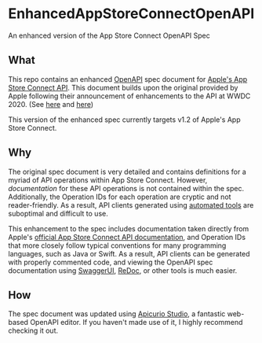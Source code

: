 # EnhancedAppStoreConnectOpenAPI
An enhanced version of the App Store Connect OpenAPI Spec

## What

This repo contains an enhanced [OpenAPI](https://swagger.io/resources/open-api/) spec document for [Apple's App Store Connect API](https://developer.apple.com/documentation/appstoreconnectapi).  This document builds upon the original provided by Apple following their announcement of enhancements to the API at WWDC 2020.  (See [here](https://developer.apple.com/videos/play/wwdc2020/10651/) and [here](https://developer.apple.com/videos/play/wwdc2020/10004/))

This version of the enhanced spec currently targets v1.2 of Apple's App Store Connect.

## Why

The original spec document is very detailed and contains definitions for a myriad of API operations within App Store Connect.  However, *documentation* for these API operations is not contained within the spec.  Additionally, the Operation IDs for each operation are cryptic and not reader-friendly.  As a result, API clients generated using [automated tools](https://github.com/OpenAPITools/openapi-generator) are suboptimal and difficult to use.

This enhancement to the spec includes documentation taken directly from Apple's [official App Store Connect API documentation](https://developer.apple.com/documentation/appstoreconnectapi), and Operation IDs that more closely follow typical conventions for many programming languages, such as Java or Swift.  As a result, API clients can be generated with properly commented code, and viewing the OpenAPI spec documentation using [SwaggerUI](https://swagger.io/tools/swagger-ui/), [ReDoc](https://github.com/Redocly/redoc), or other tools is much easier.

## How

The spec document was updated using [Apicurio Studio](https://www.apicur.io/studio/), a fantastic web-based OpenAPI editor.  If you haven't made use of it, I highly recommend checking it out.